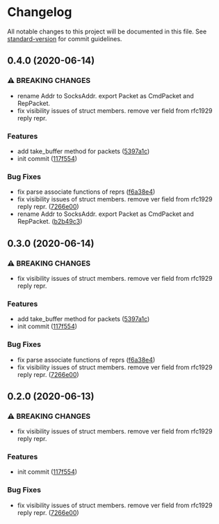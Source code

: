 # Changelog

All notable changes to this project will be documented in this file. See [standard-version](https://github.com/conventional-changelog/standard-version) for commit guidelines.

## 0.4.0 (2020-06-14)


### ⚠ BREAKING CHANGES

* rename Addr to SocksAddr. export Packet as CmdPacket and RepPacket.
* fix visibility issues of struct members. remove ver field from rfc1929 reply repr.

### Features

* add take_buffer method for packets ([5397a1c](https://github.com/hlzhang/protosocks/commit/5397a1cf7b77104d7070425bdf74767740daea4d))
* init commit ([117f554](https://github.com/hlzhang/protosocks/commit/117f55422e6e79087d0126ad409d514a6d8c0504))


### Bug Fixes

* fix parse associate functions of reprs ([f6a38e4](https://github.com/hlzhang/protosocks/commit/f6a38e413c2a98e302d0462fec5ca5141744559d))
* fix visibility issues of struct members. remove ver field from rfc1929 reply repr. ([7266e00](https://github.com/hlzhang/protosocks/commit/7266e00200d5c2de368155595c0c441713115b7b))
* rename Addr to SocksAddr. export Packet as CmdPacket and RepPacket. ([b2b49c3](https://github.com/hlzhang/protosocks/commit/b2b49c3d3fd3c50989ea2ca665674cfa743595a4))

## 0.3.0 (2020-06-14)


### ⚠ BREAKING CHANGES

* fix visibility issues of struct members. remove ver field from rfc1929 reply repr.

### Features

* add take_buffer method for packets ([5397a1c](https://github.com/hlzhang/protosocks/commit/5397a1cf7b77104d7070425bdf74767740daea4d))
* init commit ([117f554](https://github.com/hlzhang/protosocks/commit/117f55422e6e79087d0126ad409d514a6d8c0504))


### Bug Fixes

* fix parse associate functions of reprs ([f6a38e4](https://github.com/hlzhang/protosocks/commit/f6a38e413c2a98e302d0462fec5ca5141744559d))
* fix visibility issues of struct members. remove ver field from rfc1929 reply repr. ([7266e00](https://github.com/hlzhang/protosocks/commit/7266e00200d5c2de368155595c0c441713115b7b))

## 0.2.0 (2020-06-13)


### ⚠ BREAKING CHANGES

* fix visibility issues of struct members. remove ver field from rfc1929 reply repr.

### Features

* init commit ([117f554](https://github.com/hlzhang/protosocks/commit/117f55422e6e79087d0126ad409d514a6d8c0504))


### Bug Fixes

* fix visibility issues of struct members. remove ver field from rfc1929 reply repr. ([7266e00](https://github.com/hlzhang/protosocks/commit/7266e00200d5c2de368155595c0c441713115b7b))
